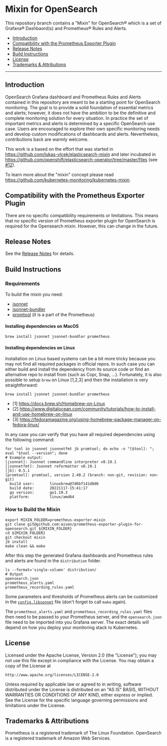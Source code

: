 # Mixin for OpenSearch

This repository branch contains a "Mixin" for OpenSearch® which is a set of Grafana® Dashbaord(s) and Prometheus® Rules and Alerts.

- [Introduction](#introduction)
- [Compatibility with the Prometheus Exporter Plugin](#compatibility-with-the-prometheus-exporter-plugin)
- [Release Notes](#release-notes)
- [Build Instructions](#build-instructions)
- [License](#license)
- [Trademarks & Attributions](#trademarks--attributions)

---

## Introduction

OpenSearch Grafana dashboard and Prometheus Rules and Alerts contained in this repository are meant to be a starting point for OpenSearch monitoring. The goal is to provide a solid foundation of essential metrics and alerts; however, it does not have the ambition to be the definitive and complete monitoring solution for every situation. In practice the set of important metrics and alerts is determined by a specific OpenSearch use case. Users are encouraged to explore their own specific monitoring needs and develop custom modifications of dashboards and alerts. Nevertheless, contributions back are warmly welcome.   

This work is a based on the effort that was started in <https://github.com/lukas-vlcek/elasticsearch-mixin> and later incubated in <https://github.com/openshift/elasticsearch-operator/tree/master/files> (see [#12](https://github.com/aiven/prometheus-exporter-plugin-for-opensearch/issues/12)).

To learn more about the "mixin" concept please read <https://github.com/kubernetes-monitoring/kubernetes-mixin>.

## Compatibility with the Prometheus Exporter Plugin

There are no specific compatibility requirements or limitations. This means that no specific version of Prometheus exporter plugin for OpenSearch is required for the Opensearch mixin.
However, this can change in the future.

## Release Notes

See the [Release Notes](./RELEASE_NOTES.md) for details.

## Build Instructions

### Requirements

To build the mixin you need:
- [jsonnet](https://github.com/google/jsonnet)
- [jsonnet-bundler](https://github.com/jsonnet-bundler/jsonnet-bundler)
- [promtool](https://github.com/prometheus/prometheus) (it is a part of the Prometheus)

#### Installing dependencies on MacOS 

```shell
brew install jsonnet jsonnet-bundler prometheus
```

#### Installing dependencies on Linux

Installation on Linux based systems can be a bit more tricky because you may not find all required packages in official repos. In such case you can either build and install the dependency from its source code or find an alternative repo to install from (such as Copr, Snap, ...). Fortunately, it is also possible to setup `brew` on Linux [1,2,3] and then the installation is very straightforward: 

```shell
brew install jsonnet jsonnet-bundler prometheus
``` 
- [1] <https://docs.brew.sh/Homebrew-on-Linux>
- [2] <https://www.digitalocean.com/community/tutorials/how-to-install-and-use-homebrew-on-linux>
- [3] <https://fedoramagazine.org/using-homebrew-package-manager-on-fedora-linux/>

In any case you can verify that you have all required dependencies using the following command:

```shell
for tool in jsonnet jsonnetfmt jb promtool; do echo -n "[$tool]: "; eval "$tool --version"; done
# Example output:
[jsonnet]: Jsonnet commandline interpreter v0.19.1
[jsonnetfmt]: Jsonnet reformatter v0.19.1
[jb]: 0.5.1
[promtool]: promtool, version 2.40.2 (branch: non-git, revision: non-git)
  build user:       linuxbrew@7d6bf141d0d6
  build date:       20221117-15:41:17
  go version:       go1.19.3
  platform:         linux/amd64
```

### How to Build the Mixin

```shell
export MIXIN_FOLDER=prometheus-exporter-mixin
git clone git@github.com:aiven/prometheus-exporter-plugin-for-opensearch.git ${MIXIN_FOLDER}
cd ${MIXIN_FOLDER}
git checkout mixin
jb install
make clean && make
```
After this step the generated Grafana dashboards and Prometheus rules and alerts are found in the `distribution` folder.

```shell
ls --format='single-column' distribution/
# Output
opensearch.json
prometheus_alerts.yaml
prometheus_recording_rules.yaml
```

Some parameters and thresholds of Prometheus alerts can be customized in the [`config.libsonnet`](config.libsonnet) file (don't forget to call `make` again).

The `prometheus_alerts.yaml` and `prometheus_recording_rules.yaml` files then need to be passed to your Prometheus server, and the `opensearch.json` file need to be imported into you Grafana server. The exact details will depend on how you deploy your monitoring stack to Kubernetes.

## License

Licensed under the Apache License, Version 2.0 (the "License");
you may not use this file except in compliance with the License.
You may obtain a copy of the License at

    http://www.apache.org/licenses/LICENSE-2.0

Unless required by applicable law or agreed to in writing, software
distributed under the License is distributed on an "AS IS" BASIS,
WITHOUT WARRANTIES OR CONDITIONS OF ANY KIND, either express or implied.
See the License for the specific language governing permissions and
limitations under the License.

## Trademarks & Attributions

Prometheus is a registered trademark of The Linux Foundation. OpenSearch is a registered trademark of Amazon Web Services.
